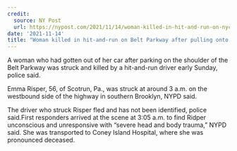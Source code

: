 ```yaml
---
credit:
  source: NY Post
  url: https://nypost.com/2021/11/14/woman-killed-in-hit-and-run-on-nyc-belt-parkway/
date: '2021-11-14'
title: "Woman killed in hit-and-run on Belt Parkway after pulling onto shoulder"
---
```

A woman who had gotten out of her car after parking on the shoulder of the Belt Parkway was struck and killed by a hit-and-run driver early Sunday, police said.

Emma Risper, 56, of Scotrun, Pa., was struck at around 3 a.m. on the westbound side of the highway in southern Brooklyn, NYPD said.

The driver who struck Risper fled and has not been identified, police said.First responders arrived at the scene at 3:05 a.m. to find Ridper unconscious and unresponsive with “severe head and body trauma,” NYPD said. She was transported to Coney Island Hospital, where she was pronounced deceased.
